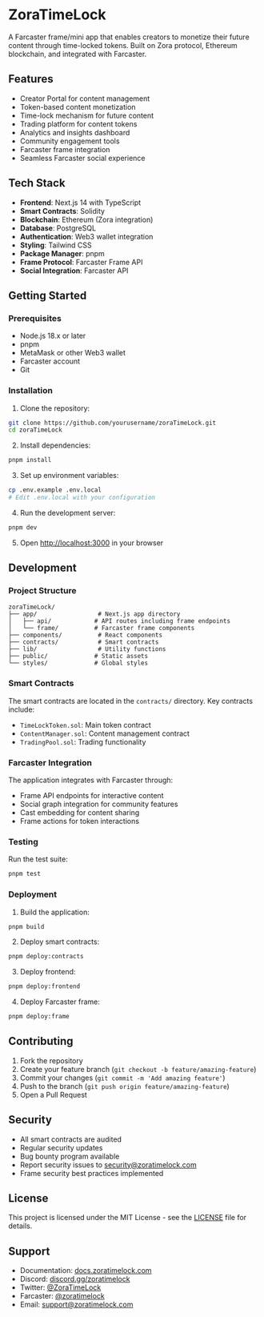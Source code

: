 # ZoraTimeLock

A Farcaster frame/mini app that enables creators to monetize their future content through time-locked tokens. Built on Zora protocol, Ethereum blockchain, and integrated with Farcaster.

## Features

- Creator Portal for content management
- Token-based content monetization
- Time-lock mechanism for future content
- Trading platform for content tokens
- Analytics and insights dashboard
- Community engagement tools
- Farcaster frame integration
- Seamless Farcaster social experience

## Tech Stack

- **Frontend**: Next.js 14 with TypeScript
- **Smart Contracts**: Solidity
- **Blockchain**: Ethereum (Zora integration)
- **Database**: PostgreSQL
- **Authentication**: Web3 wallet integration
- **Styling**: Tailwind CSS
- **Package Manager**: pnpm
- **Frame Protocol**: Farcaster Frame API
- **Social Integration**: Farcaster API

## Getting Started

### Prerequisites

- Node.js 18.x or later
- pnpm
- MetaMask or other Web3 wallet
- Farcaster account
- Git

### Installation

1. Clone the repository:

```bash
git clone https://github.com/yourusername/zoraTimeLock.git
cd zoraTimeLock
```

2. Install dependencies:

```bash
pnpm install
```

3. Set up environment variables:

```bash
cp .env.example .env.local
# Edit .env.local with your configuration
```

4. Run the development server:

```bash
pnpm dev
```

5. Open [http://localhost:3000](http://localhost:3000) in your browser

## Development

### Project Structure

```
zoraTimeLock/
├── app/                 # Next.js app directory
│   ├── api/            # API routes including frame endpoints
│   └── frame/          # Farcaster frame components
├── components/          # React components
├── contracts/           # Smart contracts
├── lib/                 # Utility functions
├── public/             # Static assets
└── styles/             # Global styles
```

### Smart Contracts

The smart contracts are located in the `contracts/` directory. Key contracts include:

- `TimeLockToken.sol`: Main token contract
- `ContentManager.sol`: Content management contract
- `TradingPool.sol`: Trading functionality

### Farcaster Integration

The application integrates with Farcaster through:

- Frame API endpoints for interactive content
- Social graph integration for community features
- Cast embedding for content sharing
- Frame actions for token interactions

### Testing

Run the test suite:

```bash
pnpm test
```

### Deployment

1. Build the application:

```bash
pnpm build
```

2. Deploy smart contracts:

```bash
pnpm deploy:contracts
```

3. Deploy frontend:

```bash
pnpm deploy:frontend
```

4. Deploy Farcaster frame:

```bash
pnpm deploy:frame
```

## Contributing

1. Fork the repository
2. Create your feature branch (`git checkout -b feature/amazing-feature`)
3. Commit your changes (`git commit -m 'Add amazing feature'`)
4. Push to the branch (`git push origin feature/amazing-feature`)
5. Open a Pull Request

## Security

- All smart contracts are audited
- Regular security updates
- Bug bounty program available
- Report security issues to security@zoratimelock.com
- Frame security best practices implemented

## License

This project is licensed under the MIT License - see the [LICENSE](LICENSE) file for details.

## Support

- Documentation: [docs.zoratimelock.com](https://docs.zoratimelock.com)
- Discord: [discord.gg/zoratimelock](https://discord.gg/zoratimelock)
- Twitter: [@ZoraTimeLock](https://twitter.com/ZoraTimeLock)
- Farcaster: [@zoratimelock](https://warpcast.com/zoratimelock)
- Email: support@zoratimelock.com
